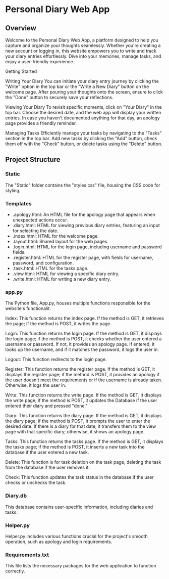 # Personal Diary Web App

## Overview

Welcome to the Personal Diary Web App, a platform designed to help you capture and organize your thoughts seamlessly. Whether you're creating a new account or logging in, this website empowers you to write and track your diary entries effortlessly. Dive into your memories, manage tasks, and enjoy a user-friendly experience.


Getting Started

Writing Your Diary
You can initiate your diary entry journey by clicking the "Write" option in the top bar or the "Write a New Diary" button on the welcome page. After pouring your thoughts onto the screen, ensure to click the "Done" button to securely save your reflections.

Viewing Your Diary
To revisit specific moments, click on "Your Diary" in the top bar. Choose the desired date, and the web app will display your written entries. In case you haven't documented anything for that day, an apology page provides a friendly reminder.

Managing Tasks
Efficiently manage your tasks by navigating to the "Tasks" section in the top bar. Add new tasks by clicking the "Add" button, check them off with the "Check" button, or delete tasks using the "Delete" button.



## Project Structure

### Static
The "Static" folder contains the "styles.css" file, housing the CSS code for styling.

### Templates
- .apology.html: An HTML file for the apology page that appears when unexpected actions occur.
- .diary.html: HTML for viewing previous diary entries, featuring an input for selecting the date.
- .index.html: HTML for the welcome page.
- .layout.html: Shared layout for the web pages.
- .login.html: HTML for the login page, including username and password fields.
- .register.html: HTML for the register page, with fields for username, password, and configuration.
- .task.html: HTML for the tasks page.
- .view.html: HTML for viewing a specific diary entry.
- .write.html: HTML for writing a new diary entry.

### app.py
The Python file, App.py, houses multiple functions responsible for the website's functionalit.

Index:
This function returns the index page. If the method is GET, it retrieves the page; if the method is POST, it writes the page.

Login:
This function returns the login page. If the method is GET, it displays the login page; if the method is POST, it checks whether the user entered a username or password. If not, it provides an apology page. If entered, it looks up the username, and if it matches the password, it logs the user in.

Logout:
This function redirects to the login page.

Register:
This function returns the register page. If the method is GET, it displays the register page; if the method is POST, it provides an apology if the user doesn't meet the requirements or if the username is already taken. Otherwise, it logs the user in.

Write:
This function returns the write page. If the method is GET, it displays the write page; if the method is POST, it updates the Database if the user entered their diary and pressed "done."

Diary:
This function returns the diary page. If the method is GET, it displays the diary page; if the method is POST, it prompts the user to enter the desired date. If there is a diary for that date, it transfers them to the view page with that specific diary; otherwise, it shows an apology page.

Tasks:
This function returns the tasks page. If the method is GET, it displays the tasks page; if the method is POST, it inserts a new task into the database if the user entered a new task.

Delete:
This function is for task deletion on the task page, deleting the task from the database if the user removes it.

Check:
This function updates the task status in the database if the user checks or unchecks the task.


### Diary.db
This database contains user-specific information, including diaries and tasks.

### Helper.py
Helper.py includes various functions crucial for the project's smooth operation, such as apology and login requirements.

### Requirements.txt
This file lists the necessary packages for the web application to function correctly.


